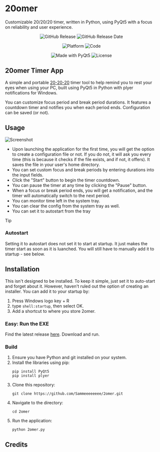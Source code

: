 # 20omer
Customizable 20/20/20 timer, written in Python, using PyQt5 with a focus on reliability and user experience.

<p align="center">
  <img src="https://img.shields.io/github/v/release/Sammeeeeeeee/20omer" alt="GitHub Release">  
  <img src="https://img.shields.io/github/release-date/Sammeeeeeeee/20omer" alt="GitHub Release Date">
</p>

<p align="center">
  <img src="https://img.shields.io/badge/Windows-0078D6?style=for-the-badge&logo=windows&logoColor=white" alt="Platform">
  <img src="https://img.shields.io/badge/Python-3776AB?style=for-the-badge&logo=python&logoColor=white" alt="Code">
</p>

<p align="center">
  <img src="https://img.shields.io/badge/Made%20with-PyQt5-orange?style=for-the-badge&logo=python" alt="Made with PyQt5">
  <img src="https://img.shields.io/github/license/Sammeeeeeeee/20omer?style=for-the-badge" alt="License">
</p>

## 20omer Timer App
A simple and portable [20-20-20](https://www.rnib.org.uk/your-eyes/how-to-keep-your-eyes-healthy/eye-safety/#:~:text=Taking%20frequent%20breaks%20from%20the,cause%20you%20to%20need%20spectacles.) timer tool to help remind you to rest your eyes when using your PC, built using PyQt5 in Python with plyer notifications for Windows. 

You can customize focus period and break period durations. It features a countdown timer and notifies you when each period ends. Configuration can be saved (or not).

## Usage
![Screenshot](https://github.com/Sammeeeeeeee/20omer/assets/139072031/f1e1e60c-ac17-4699-8eb8-5cccc8834dcc)
- Upon launching the application for the first time, you will get the option to create a configuration file or not. If you do not, it will ask you every time (this is because it checks if the file exists, and if not, it offers). It saves the file in your user's home directory. 
- You can set custom focus and break periods by entering durations into the input fields.
- Click the "Start" button to begin the timer countdown.
- You can pause the timer at any time by clicking the "Pause" button.
- When a focus or break period ends, you will get a notification, and the timer will automatically switch to the next period.
- You can monitor time left in the system tray.
- You can clear the config from the system tray as well. 
- You can set it to autostart from the tray
> [!TIP]
> ### Autostart
> Setting it to autostart does not set it to start at startup. It just makes the timer start as soon as it is luanched. You will still have to manually add it to startup - see below.

## Installation
This isn't designed to be installed. To keep it simple, just set it to auto-start and forget about it. However, haven't ruled out the option of creating an installer. 
You can add it to your startup by:
1. Press Windows logo key + R
2. type `shell:startup`, then select OK.
3. Add a shortcut to where you store 2omer. 

### Easy: Run the EXE
Find the latest release [here](https://github.com/Sammeeeeeeee/20omer/releases "Releases"). Download and run.

### Build

1. Ensure you have Python and git installed on your system.
2. Install the libraries using pip:
   ```
   pip install PyQt5
   pip install plyer
   ```
3. Clone this repository:
   ```
   git clone https://github.com/Sammeeeeeeee/2omer.git
   ```
4. Navigate to the directory:
   ```
   cd 2omer
   ```
5. Run the application:
   ```
   python 2omer.py
   ```

## Credits

<a href="https://www.flaticon.com/free-icons/time-and-date" title="Time Icon" a>

